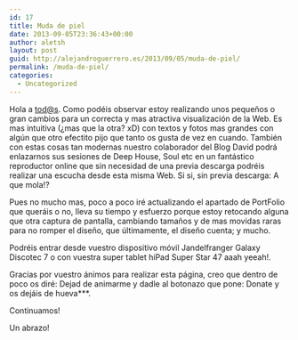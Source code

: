 ```yaml
---
id: 17
title: Muda de piel
date: 2013-09-05T23:36:43+00:00
author: aletsh
layout: post
guid: http://alejandroguerrero.es/2013/09/05/muda-de-piel/
permalink: /muda-de-piel/
categories:
  - Uncategorized
---
```

Hola a <tod@s>. Como podéis observar estoy realizando unos pequeños o gran cambios para un correcta y mas atractiva visualización de la Web. Es mas intuitiva (¿mas que la otra? xD) con textos y fotos mas grandes con algún que otro efectito pijo que tanto os gusta de vez en cuando. También con estas cosas tan modernas nuestro colaborador del Blog David podrá enlazarnos sus sesiones de Deep House, Soul etc en un fantástico reproductor online que sin necesidad de una previa descarga podréis realizar una escucha desde esta misma Web. Si si, sin previa descarga: A que mola!?

Pues no mucho mas, poco a poco iré actualizando el apartado de PortFolio que queráis o no, lleva su tiempo y esfuerzo porque estoy retocando alguna que otra captura de pantalla, cambiando tamaños y de mas movidas raras para no romper el diseño, que últimamente, el diseño cuenta; y mucho.

Podréis entrar desde vuestro dispositivo móvil Jandelfranger Galaxy Discotec 7 o con vuestra super tablet hiPad Super Star 47 aaah yeeah!.

Gracias por vuestro ánimos para realizar esta página, creo que dentro de poco os diré: Dejad de animarme y dadle al botonazo que pone: Donate y os dejáis de hueva\***.

Continuamos!

Un abrazo!